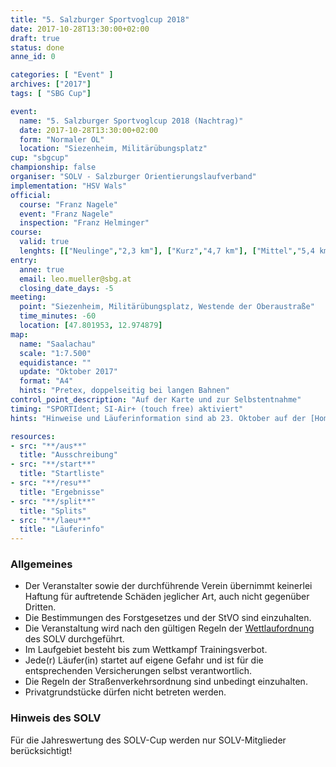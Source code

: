 ```yaml
---
title: "5. Salzburger Sportvoglcup 2018"
date: 2017-10-28T13:30:00+02:00
draft: true
status: done
anne_id: 0

categories: [ "Event" ]
archives: ["2017"]
tags: [ "SBG Cup"]

event:
  name: "5. Salzburger Sportvoglcup 2018 (Nachtrag)"
  date: 2017-10-28T13:30:00+02:00
  form: "Normaler OL"
  location: "Siezenheim, Militärübungsplatz"
cup: "sbgcup"
championship: false
organiser: "SOLV - Salzburger Orientierungslaufverband"
implementation: "HSV Wals" 
official:
  course: "Franz Nagele"
  event: "Franz Nagele"
  inspection: "Franz Helminger"
course:
  valid: true
  lenghts: [["Neulinge","2,3 km"], ["Kurz","4,7 km"], ["Mittel","5,4 km"], ["Lang","7,5 km"]]
entry:
  anne: true
  email: leo.mueller@sbg.at
  closing_date_days: -5
meeting:
  point: "Siezenheim, Militärübungsplatz, Westende der Oberaustraße"
  time_minutes: -60
  location: [47.801953, 12.974879]
map:
  name: "Saalachau"
  scale: "1:7.500"
  equidistance: ""
  update: "Oktober 2017"
  format: "A4"
  hints: "Pretex, doppelseitig bei langen Bahnen"
control_point_description: "Auf der Karte und zur Selbstentnahme"
timing: "SPORTIdent; SI-Air+ (touch free) aktiviert"
hints: "Hinweise und Läuferinformation sind ab 23. Oktober auf der [Homepage des HSV Wals](http://www.orientierungslauf-wals.at), auf der Website des [SOLV](http://www.ol-sbg.at) und ANNE ersichtlich"

resources:
- src: "**/aus**"
  title: "Ausschreibung"
- src: "**/start**"
  title: "Startliste"
- src: "**/resu**"
  title: "Ergebnisse"
- src: "**/split**"
  title: "Splits"
- src: "**/laeu**"
  title: "Läuferinfo"
---
```


### Allgemeines

- Der Veranstalter sowie der durchführende Verein übernimmt keinerlei Haftung für auftretende Schäden jeglicher Art, auch nicht gegenüber Dritten.
- Die Bestimmungen des Forstgesetzes und der StVO sind einzuhalten.
- Die Veranstaltung wird nach den gültigen Regeln der [Wettlaufordnung](../../wettlaufordnung) des SOLV durchgeführt.
- Im Laufgebiet besteht bis zum Wettkampf Trainingsverbot.
- Jede\(r) Läufer(in) startet auf eigene Gefahr und ist für die entsprechenden Versicherungen selbst verantwortlich.
- Die Regeln der Straßenverkehrsordnung sind unbedingt einzuhalten.
- Privatgrundstücke dürfen nicht betreten werden.

### Hinweis des SOLV
Für die Jahreswertung des SOLV-Cup werden nur SOLV-Mitglieder berücksichtigt!
